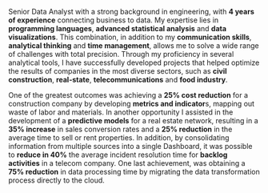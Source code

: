 Senior Data Analyst with a strong background in engineering, with **4 years of experience** connecting business to data. My expertise lies in **programming languages**, **advanced statistical analysis** and **data visualizations**. This combination, in addition to my **communication skills**, **analytical thinking** and **time management**, allows me to solve a wide range of challenges with total precision. Through my proficiency in several analytical tools, I have successfully developed projects that helped optimize the results of companies in the most diverse sectors, such as **civil construction**, **real-state**, **telecommunications** and **food industry**.

One of the greatest outcomes was achieving a **25% cost reduction** for a construction company by developing **metrics and indicator**s, mapping out waste of labor and materials. In another opportunity I assisted in the development of a **predictive models** for a real estate network, resulting in a **35% increase** in sales conversion rates and a **25% reduction** in the average time to sell or rent properties. In addition, by consolidating information from multiple sources into a single Dashboard, it was possible to **reduce in 40%** the average incident resolution time for **backlog activities** in a telecom company. One last achievement, was obtaining a **75% reduction** in data processing time by migrating the data transformation process directly to the cloud.
